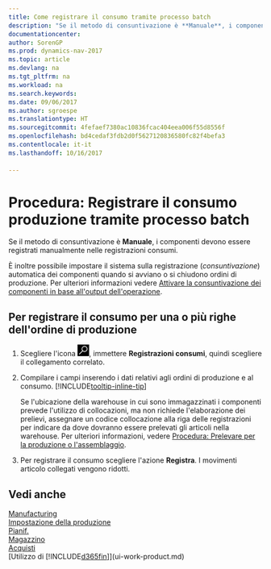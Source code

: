 ```yaml
---
title: Come registrare il consumo tramite processo batch
description: "Se il metodo di consuntivazione è **Manuale**, i componenti devono essere registrati manualmente nelle registrazioni consumi."
documentationcenter: 
author: SorenGP
ms.prod: dynamics-nav-2017
ms.topic: article
ms.devlang: na
ms.tgt_pltfrm: na
ms.workload: na
ms.search.keywords: 
ms.date: 09/06/2017
ms.author: sgroespe
ms.translationtype: HT
ms.sourcegitcommit: 4fefaef7380ac10836fcac404eea006f55d8556f
ms.openlocfilehash: bd4cedaf3fdb2d0f5627120836580fc82f4befa3
ms.contentlocale: it-it
ms.lasthandoff: 10/16/2017

---
```

# <a name="how-to-batch-post-production-consumption"></a>Procedura: Registrare il consumo produzione tramite processo batch
Se il metodo di consuntivazione è **Manuale**, i componenti devono essere registrati manualmente nelle registrazioni consumi.

È inoltre possibile impostare il sistema sulla registrazione (*consuntivazione*) automatica dei componenti quando si avviano o si chiudono ordini di produzione. Per ulteriori informazioni vedere [Attivare la consuntivazione dei componenti in base all'output dell'operazione](production-how-to-flush-components-according-to-operation-output.md).

## <a name="to-post-consumption-for-one-or-more-production-order-lines"></a>Per registrare il consumo per una o più righe dell'ordine di produzione  
1.  Scegliere l'icona ![Cerca pagina o report](media/ui-search/search_small.png "icona Cerca pagina o report"), immettere **Registrazioni consumi**, quindi scegliere il collegamento correlato.  
2.  Compilare i campi inserendo i dati relativi agli ordini di produzione e al consumo. [!INCLUDE[tooltip-inline-tip](includes/tooltip-inline-tip_md.md)]  

    Se l'ubicazione della warehouse in cui sono immagazzinati i componenti prevede l'utilizzo di collocazioni, ma non richiede l'elaborazione dei prelievi, assegnare un codice collocazione alla riga delle registrazioni per indicare da dove dovranno essere prelevati gli articoli nella warehouse. Per ulteriori informazioni, vedere [Procedura: Prelevare per la produzione o l'assemblaggio](warehouse-how-to-pick-for-production.md).  
3.  Per registrare il consumo scegliere l'azione **Registra**. I movimenti articolo collegati vengono ridotti.

## <a name="see-also"></a>Vedi anche  
[Manufacturing](production-manage-manufacturing.md)    
[Impostazione della produzione](production-configure-production-processes.md)  
[Pianif.](production-planning.md)      
[Magazzino](inventory-manage-inventory.md)  
[Acquisti](purchasing-manage-purchasing.md)  
[Utilizzo di [!INCLUDE[d365fin](includes/d365fin_md.md)]](ui-work-product.md)

